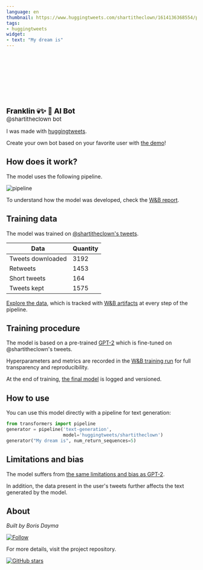 ```yaml
---
language: en
thumbnail: https://www.huggingtweets.com/shartitheclown/1614136368554/predictions.png
tags:
- huggingtweets
widget:
- text: "My dream is"
---
```


<div>
<div style="width: 132px; height:132px; border-radius: 50%; background-size: cover; background-image: url('https://pbs.twimg.com/profile_images/1362921843292831749/wwbmtSCM_400x400.jpg')">
</div>
<div style="margin-top: 8px; font-size: 19px; font-weight: 800">Franklin 💀✨ 🤖 AI Bot </div>
<div style="font-size: 15px">@shartitheclown bot</div>
</div>

I was made with [huggingtweets](https://github.com/borisdayma/huggingtweets).

Create your own bot based on your favorite user with [the demo](https://colab.research.google.com/github/borisdayma/huggingtweets/blob/master/huggingtweets-demo.ipynb)!

## How does it work?

The model uses the following pipeline.

![pipeline](https://github.com/borisdayma/huggingtweets/blob/master/img/pipeline.png?raw=true)

To understand how the model was developed, check the [W&B report](https://app.wandb.ai/wandb/huggingtweets/reports/HuggingTweets-Train-a-model-to-generate-tweets--VmlldzoxMTY5MjI).

## Training data

The model was trained on [@shartitheclown's tweets](https://twitter.com/shartitheclown).

| Data | Quantity |
| --- | --- |
| Tweets downloaded | 3192 |
| Retweets | 1453 |
| Short tweets | 164 |
| Tweets kept | 1575 |

[Explore the data](https://wandb.ai/wandb/huggingtweets/runs/3bp8bisb/artifacts), which is tracked with [W&B artifacts](https://docs.wandb.com/artifacts) at every step of the pipeline.

## Training procedure

The model is based on a pre-trained [GPT-2](https://huggingface.co/gpt2) which is fine-tuned on @shartitheclown's tweets.

Hyperparameters and metrics are recorded in the [W&B training run](https://wandb.ai/wandb/huggingtweets/runs/bc8j6l7q) for full transparency and reproducibility.

At the end of training, [the final model](https://wandb.ai/wandb/huggingtweets/runs/bc8j6l7q/artifacts) is logged and versioned.

## How to use

You can use this model directly with a pipeline for text generation:

```python
from transformers import pipeline
generator = pipeline('text-generation',
                     model='huggingtweets/shartitheclown')
generator("My dream is", num_return_sequences=5)
```

## Limitations and bias

The model suffers from [the same limitations and bias as GPT-2](https://huggingface.co/gpt2#limitations-and-bias).

In addition, the data present in the user's tweets further affects the text generated by the model.

## About

*Built by Boris Dayma*

[![Follow](https://img.shields.io/twitter/follow/borisdayma?style=social)](https://twitter.com/intent/follow?screen_name=borisdayma)

For more details, visit the project repository.

[![GitHub stars](https://img.shields.io/github/stars/borisdayma/huggingtweets?style=social)](https://github.com/borisdayma/huggingtweets)
